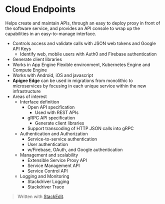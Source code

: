 # Cloud Endpoints

Helps create and maintain APIs, through an easy to deploy proxy in front of the software service, and provides an API console to wrap up the capabilities in an easy-to-manage interface.

- Controls access and validate calls with JSON web tokens and Google API Keys
	- Identify web, mobile users with Auth0 and Firebase authentication
- Generate client libraries
- Works in App Engine Flexible environment, Kubernetes Engine and Compute Engine
- Works with Android, iOS and javascript
- **Apigee Edge** can be used in migrations from monolithic to microservices by focusing in each unique service within the new infrastructure
- Areas of interest
	- Interface definition
		- Open API specification
			- Used with REST APIs
		- gRPC API specification
			- Generate client libraries
		- Support transcoding of HTTP JSON calls into gRPC
	- Authentication and Authorization
		- Service-to-service authentication
		- User authentication 
		- w/Firebase, OAuth, and Google authentication
	- Management and scalability
		- Extensible Service Proxy API
		- Service Management API
		- Service Control API
	- Logging and Monitoring
		- Stackdriver Logging
		- Stackdriver Trace


> Written with [StackEdit](https://stackedit.io/).
<!--stackedit_data:
eyJoaXN0b3J5IjpbMjEyNjU4NzMyOCwtMTg2ODA5MjU2MF19
-->